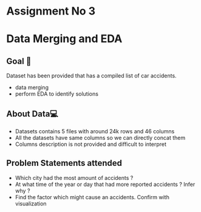 # Assignment No 3

# Data Merging and EDA

## Goal 🎯

Dataset has been provided that has a compiled list of car accidents.

- data merging
- perform EDA to identify solutions

## About Data💻

- Datasets contains 5 files with around 24k rows and 46 columns
- All the datasets have same columns so we can directly concat them
- Columns description is not provided and difficult to interpret

## Problem Statements attended

- Which city had the most amount of accidents ?
- At what time of the year or day that had more reported accidents ? Infer why ?
- Find the factor which might cause an accidents. Confirm with visualization
